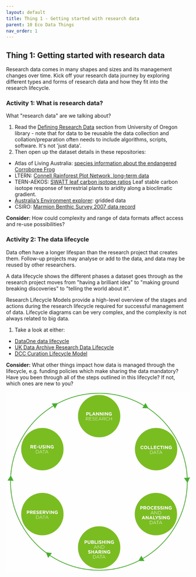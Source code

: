 ```yaml
---
layout: default
title: Thing 1 - Getting started with research data
parent: 10 Eco Data Things
nav_order: 1
---
```


## Thing 1: Getting started with research data

Research data comes in many shapes and sizes and its management changes over time. Kick off your research data journey by exploring different types and forms of research data and how they fit into the research lifecycle.

### Activity 1: What is research data?
What "research data" are we talking about?

1.	Read the [Defining Research Data](https://library.uoregon.edu/research-data-management/best-practices) section from University of Oregon library - note that for data to be reusable the data collection and collation/preparation often needs to include algorithms, scripts, software. It's not 'just data'.
2.	Then open up the dataset details in these repositories:
-	Atlas of Living Australia: [species information about the endangered Corroboree Frog](https://bie.ala.org.au/species/urn:lsid:biodiversity.org.au:afd.taxon:2be14329-b4a1-4fb7-b00f-0ab5d521296d)
-	LTERN: [Connell Rainforest Plot Network, long-term data](https://www.ltern.org.au/knb/metacat/ltern2.32.77/html)
-	TERN-AEKOS: [SWATT leaf carbon isotope ratios](http://aekos.org.au/index.html#/search-results/list/dataset-details-s?datasetId=au.org.aekos.shared.api.model.dataset.SharedSearchResult:351165&q=%5B%7B%22columnNameAekos%22:%22text%22,%22columnNameShared%22:%22text%22,%22operator%22:%22FreeTextBoost%22,%22value%22:%22SWATT%22,%22type%22:%22TEXT%22%7D%5D)
Leaf stable carbon isotope response of terrestrial plants to aridity along a bioclimatic gradient.
-	[Australia’s Environment explorer](http://wenfo.org/ausenv/#/2016/Exposed_soil/Grid/Actual/States_and%20Territories/bar,options/-23.07/135.08/5/none/Roadmap/Opaque): gridded data
-	CSIRO: [Marmion Benthic Survey 2007 data record](https://data.csiro.au/dap/landingpage?pid=csiro:5624&v=1&d=true)

**Consider:** How could complexity and range of data formats affect access and re-use possibilities?

### Activity 2: The data lifecycle
Data often have a longer lifespan than the research project that creates them. Follow-up projects may analyse or add to the data, and data may be reused by other researchers.  

A data lifecycle shows the different phases a dataset goes through as the research project moves from "having a brilliant idea" to "making ground breaking discoveries" to "telling the world about it".

Research Lifecycle Models provide a high-level overview of the stages and actions during the research lifecycle required for successful management of data. Lifecycle diagrams can be very complex, and the complexity is not always related to big data.

1.	Take a look at either:
- [DataOne data lifecycle](https://www.dataone.org/data-life-cycle)
- [UK Data Archive Research Data Lifecycle](https://www.ukdataservice.ac.uk/manage-data/lifecycle)
- [DCC Curation Lifecycle Model](http://www.dcc.ac.uk/resources/curation-lifecycle-model)

**Consider:** What other things impact how data is managed through the lifecycle, e.g. funding policies which make sharing the data mandatory? Have you been through all of the steps outlined in this lifecycle? If not, which ones are new to you?

![](images/data-lifecycle.png)
